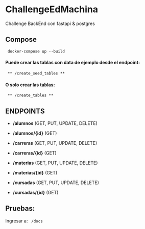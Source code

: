 # ChallengeEdMachina

Challenge BackEnd con fastapi & postgres 


## Compose

`` 
docker-compose up --build
`` 

#### Puede crear las tablas con data de ejemplo desde el endpoint:

`` 
** /create_seed_tables **
`` 

#### O solo crear las tablas:

`` 
** /create_tables **
`` 

## ENDPOINTS


- **/alumnos** (GET, PUT, UPDATE, DELETE)

- **/alumnos/{id}** (GET)

- **/carreras** (GET, PUT, UPDATE, DELETE)

- **/carreras/{id}** (GET)

- **/materias** (GET, PUT, UPDATE, DELETE)

- **/materias/{id}** (GET)

- **/cursadas** (GET, PUT, UPDATE, DELETE)

- **/cursadas/{id}** (GET)

## Pruebas:

Ingresar a:
`` 
/docs
`` 